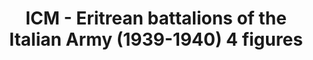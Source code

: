 ---
layout: product
title: "ICM - Eritrean battalions of the Italian Army (1939-1940) 4 figures"
price: "TBA" 
desc: "N/A"
img_path: "/assets/img/ICM35567.jpg"
brand: "N/A"
available: false
special_offer: false
new: false
soon: false
cat: "010000"
subcat: "013600"
subsubcat: "0N/A"
sifra: "ICM35567"
popular: true
---